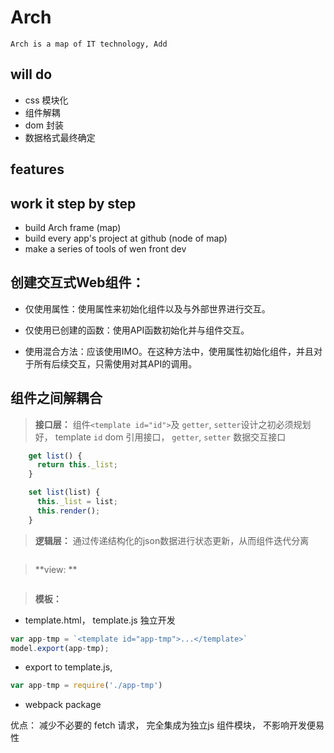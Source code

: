 # Arch

    Arch is a map of IT technology, Add

## will do

- css 模块化
- 组件解耦
- dom 封装
- 数据格式最终确定

## features

## work it step by step

- build Arch frame (map)
- build every app's project at github (node of map)
- make a series of tools of wen front dev

## 创建交互式Web组件：

- 仅使用属性：使用属性来初始化组件以及与外部世界进行交互。

- 仅使用已创建的函数：使用API函数初始化并与组件交互。

- 使用混合方法：应该使用IMO。在这种方法中，使用属性初始化组件，并且对于所有后续交互，只需使用对其API的调用。

## 组件之间解耦合

> **接口层：** 组件`<template id="id">`及 `getter`, `setter`设计之初必须规划好， template `id` dom 引用接口， `getter`, `setter` 数据交互接口

```js
    get list() {
      return this._list;
    }

    set list(list) {
      this._list = list;
      this.render();
    }
```

> **逻辑层：** 通过传递结构化的json数据进行状态更新，从而组件迭代分离

```js

```

> **view: ** 

```js

```

> **模板：** 

- template.html， template.js 独立开发

```js
var app-tmp = `<template id="app-tmp">...</template>`
model.export(app-tmp);
```
- export to template.js, 

```js
var app-tmp = require('./app-tmp')
```

- webpack package

优点： 减少不必要的 fetch 请求， 完全集成为独立js 组件模块， 不影响开发便易性

